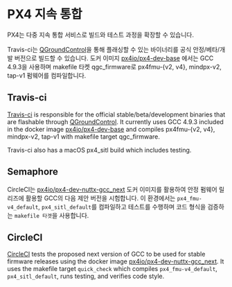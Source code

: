 # PX4 지속 통합

PX4는 다중 지속 통합 서비스로 빌드와 테스트 과정을 확장할 수 있습니다.

Travis-ci는 [QGroundControl](http://qgroundcontrol.com/)을 통해 플래싱할 수 있는 바이너리를 공식 안정/베타/개발 버전으로 빌드할 수 있습니다. 도커 이미지 [px4io/px4-dev-base](https://hub.docker.com/r/px4io/px4-dev-base/) 에서는 GCC 4.9.3을 사용하며 makefile 타켓 qgc_firmware로 px4fmu-{v2, v4}, mindpx-v2, tap-v1 펌웨어를 컴파일합니다.

## Travis-ci

[Travis-ci](https://travis-ci.org/PX4/PX4-Autopilot) is responsible for the official stable/beta/development binaries that are flashable through [QGroundControl](http://qgroundcontrol.com/). It currently uses GCC 4.9.3 included in the docker image [px4io/px4-dev-base](https://hub.docker.com/r/px4io/px4-dev-base/) and compiles px4fmu-{v2, v4}, mindpx-v2, tap-v1 with makefile target qgc_firmware.

Travis-ci also has a macOS px4_sitl build which includes testing.

## Semaphore

CircleCI는 [px4io/px4-dev-nuttx-gcc_next](https://hub.docker.com/r/px4io/px4-dev-nuttx-gcc_next/) 도커 이미지를 활용하여 안정 펌웨어 릴리즈에 활용할 GCC의 다음 제안 버전을 시험합니다. 이 환경에서는 `px4_fmu-v4_default`, `px4_sitl_default`를 컴파일하고 테스트를 수행하며 코드 형식을 검증하는 `makefile 타겟`을 사용합니다.

## CircleCI

[CircleCI](https://circleci.com/gh/PX4/PX4-Autopilot) tests the proposed next version of GCC to be used for stable firmware releases using the docker image [px4io/px4-dev-nuttx-gcc_next](https://hub.docker.com/r/px4io/px4-dev-nuttx-gcc_next/). It uses the makefile target `quick_check` which compiles `px4_fmu-v4_default`, `px4_sitl_default`, runs testing, and verifies code style.
